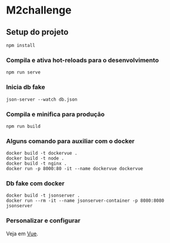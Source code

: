 # M2challenge

## Setup do projeto
```
npm install
```

### Compila e ativa hot-reloads para o desenvolvimento
```
npm run serve
```

### Inicia db fake
```
json-server --watch db.json
```

### Compila e minifica para produção
```
npm run build
```

### Alguns comando para auxiliar com o docker
```
docker build -t dockervue .
docker build -t node .
docker build -t nginx .
docker run -p 8000:80 -it --name dockervue dockervue
```

### Db fake com docker
```
docker build -t jsonserver .
docker run --rm -it --name jsonserver-container -p 8080:8080 jsonserver
```

### Personalizar e configurar
Veja em [Vue](https://cli.vuejs.org/config/).

